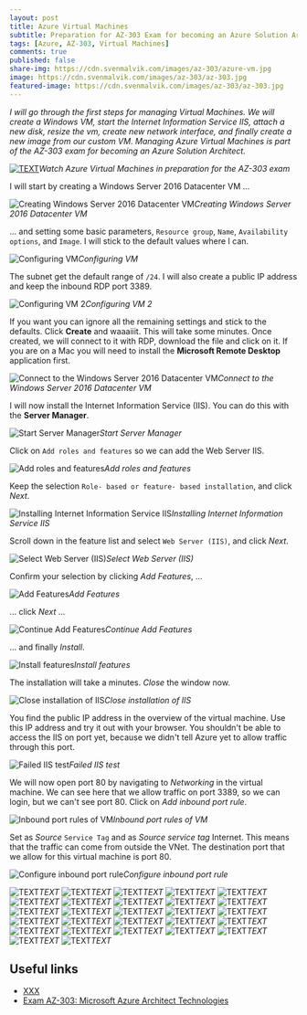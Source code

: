 ```yaml
---
layout: post
title: Azure Virtual Machines
subtitle: Preparation for AZ-303 Exam for becoming an Azure Solution Architect - Virtual Machines
tags: [Azure, AZ-303, Virtual Machines]
comments: true
published: false
share-img: https://cdn.svenmalvik.com/images/az-303/azure-vm.jpg
image: https://cdn.svenmalvik.com/images/az-303/az-303.jpg
featured-image: https://cdn.svenmalvik.com/images/az-303/az-303.jpg
---
```


*I will go through the first steps for managing Virtual Machines. We will create a Windows VM, start the Internet Information Service IIS, attach a new disk, resize the vm, create new network interface, and finally create a new image from our custom VM. Managing Azure Virtual Machines is part of the AZ-303 exam for becoming an Azure Solution Architect.*

[![TEXT](https://cdn.svenmalvik.com/images/az-303/azure-vm-yt.jpg "AZ-303: Azure Virtual Machines | Tutorial")](https://www.youtube.com/watch?v=XXX)*Watch Azure Virtual Machines in preparation for the AZ-303 exam*

I will start by creating a Windows Server 2016 Datacenter VM ...

![Creating Windows Server 2016 Datacenter VM](https://cdn.svenmalvik.com/images/az-303/az-303-vm-0.jpg)*Creating Windows Server 2016 Datacenter VM*

... and setting some basic parameters, `Resource group`, `Name`, `Availability options`, and `Image`. I will stick to the default values where I can.

![Configuring VM](https://cdn.svenmalvik.com/images/az-303/az-303-vm-1.jpg)*Configuring VM*

The subnet get the default range of `/24`. I will also create a public IP address and keep the inbound RDP port 3389.

![Configuring VM 2](https://cdn.svenmalvik.com/images/az-303/az-303-vm-2.jpg)*Configuring VM 2*

If you want you can ignore all the remaining settings and stick to the defaults. Click **Create** and waaaiiit. This will take some minutes. Once created, we will connect to it with RDP, download the file and click on it. If you are on a Mac you will need to install the **Microsoft Remote Desktop** application first.

![Connect to the Windows Server 2016 Datacenter VM](https://cdn.svenmalvik.com/images/az-303/az-303-vm-3.jpg)*Connect to the Windows Server 2016 Datacenter VM*

I will now install the Internet Information Service (IIS). You can do this with the **Server Manager**.

![Start Server Manager](https://cdn.svenmalvik.com/images/az-303/az-303-vm-4.jpg)*Start Server Manager*

Click on `Add roles and features` so we can add the Web Server IIS.

![Add roles and features](https://cdn.svenmalvik.com/images/az-303/az-303-vm-5.jpg)*Add roles and features*

Keep the selection `Role- based or feature- based installation`, and click *Next*.

![Installing Internet Information Service IIS](https://cdn.svenmalvik.com/images/az-303/az-303-vm-6.jpg)*Installing Internet Information Service IIS*

Scroll down in the feature list and select `Web Server (IIS)`, and click *Next*.

![Select Web Server (IIS)](https://cdn.svenmalvik.com/images/az-303/az-303-vm-7.jpg)*Select Web Server (IIS)*

Confirm your selection by clicking *Add Features*, ...

![Add Features](https://cdn.svenmalvik.com/images/az-303/az-303-vm-8.jpg)*Add Features*

... click *Next* ...

![Continue Add Features](https://cdn.svenmalvik.com/images/az-303/az-303-vm-9.jpg)*Continue Add Features*

... and finally *Install*.

![Install features](https://cdn.svenmalvik.com/images/az-303/az-303-vm-10.jpg)*Install features*

The installation will take a minutes. *Close* the window now.

![Close installation of IIS](https://cdn.svenmalvik.com/images/az-303/az-303-vm-11.jpg)*Close installation of IIS*

You find the public IP address in the overview of the virtual machine. Use this IP address and try it out with your browser. You shouldn't be able to access the IIS on port yet, because we didn't tell Azure yet to allow traffic through this port.

![Failed IIS test](https://cdn.svenmalvik.com/images/az-303/az-303-vm-12.jpg)*Failed IIS test*

We will now open port 80 by navigating to *Networking* in the virtual machine. We can see here that we allow traffic on port 3389, so we can login, but we can't see port 80. Click on *Add inbound port rule*.

![Inbound port rules of VM](https://cdn.svenmalvik.com/images/az-303/az-303-vm-13.jpg)*Inbound port rules of VM*

Set as *Source* `Service Tag` and as *Source service tag* Internet. This means that the traffic can come from outside the VNet. The destination port that we allow for this virtual machine is port 80.

![Configure inbound port rule](https://cdn.svenmalvik.com/images/az-303/az-303-vm-14.jpg)*Configure inbound port rule*


![TEXT](https://cdn.svenmalvik.com/images/az-303/az-303-vm-15.jpg)*TEXT*
![TEXT](https://cdn.svenmalvik.com/images/az-303/az-303-vm-16.jpg)*TEXT*
![TEXT](https://cdn.svenmalvik.com/images/az-303/az-303-vm-17.jpg)*TEXT*
![TEXT](https://cdn.svenmalvik.com/images/az-303/az-303-vm-18.jpg)*TEXT*
![TEXT](https://cdn.svenmalvik.com/images/az-303/az-303-vm-19.jpg)*TEXT*
![TEXT](https://cdn.svenmalvik.com/images/az-303/az-303-vm-20.jpg)*TEXT*
![TEXT](https://cdn.svenmalvik.com/images/az-303/az-303-vm-21.jpg)*TEXT*
![TEXT](https://cdn.svenmalvik.com/images/az-303/az-303-vm-22.jpg)*TEXT*
![TEXT](https://cdn.svenmalvik.com/images/az-303/az-303-vm-23.jpg)*TEXT*
![TEXT](https://cdn.svenmalvik.com/images/az-303/az-303-vm-24.jpg)*TEXT*
![TEXT](https://cdn.svenmalvik.com/images/az-303/az-303-vm-25.jpg)*TEXT*
![TEXT](https://cdn.svenmalvik.com/images/az-303/az-303-vm-26.jpg)*TEXT*
![TEXT](https://cdn.svenmalvik.com/images/az-303/az-303-vm-27.jpg)*TEXT*
![TEXT](https://cdn.svenmalvik.com/images/az-303/az-303-vm-28.jpg)*TEXT*
![TEXT](https://cdn.svenmalvik.com/images/az-303/az-303-vm-29.jpg)*TEXT*
![TEXT](https://cdn.svenmalvik.com/images/az-303/az-303-vm-30.jpg)*TEXT*
![TEXT](https://cdn.svenmalvik.com/images/az-303/az-303-vm-31.jpg)*TEXT*
![TEXT](https://cdn.svenmalvik.com/images/az-303/az-303-vm-32.jpg)*TEXT*
![TEXT](https://cdn.svenmalvik.com/images/az-303/az-303-vm-33.jpg)*TEXT*
![TEXT](https://cdn.svenmalvik.com/images/az-303/az-303-vm-34.jpg)*TEXT*
![TEXT](https://cdn.svenmalvik.com/images/az-303/az-303-vm-35.jpg)*TEXT*
![TEXT](https://cdn.svenmalvik.com/images/az-303/az-303-vm-36.jpg)*TEXT*
![TEXT](https://cdn.svenmalvik.com/images/az-303/az-303-vm-37.jpg)*TEXT*
![TEXT](https://cdn.svenmalvik.com/images/az-303/az-303-vm-38.jpg)*TEXT*
![TEXT](https://cdn.svenmalvik.com/images/az-303/az-303-vm-39.jpg)*TEXT*
![TEXT](https://cdn.svenmalvik.com/images/az-303/az-303-vm-40.jpg)*TEXT*
![TEXT](https://cdn.svenmalvik.com/images/az-303/az-303-vm-41.jpg)*TEXT*

## Useful links

- [XXX](XXX?WT.mc_id=AZ-MVP-5004080)
- [Exam AZ-303: Microsoft Azure Architect Technologies](https://docs.microsoft.com/en-us/learn/certifications/exams/az-303?WT.mc_id=AZ-MVP-5004080)